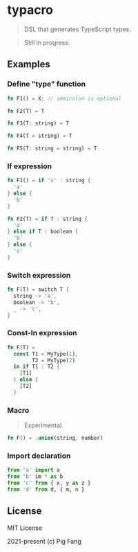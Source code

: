 # typacro

> DSL that generates TypeScript types.

> Still in progress.

## Examples

### Define "type" function

```rust
fn F1() = X; // semicolon is optional

fn F2(T) = T

fn F3(T: string) = T

fn F4(T = string) = T

fn F5(T: string = string) = T
```

### If expression

```rust
fn F1() = if 's' : string {
  'a'
} else {
  'b'
}

fn F2(T) = if T : string {
  'a'
} else if T : boolean {
  'b'
} else {
  'c'
}
```

### Switch expression

```rust
fn F(T) = switch T {
  string -> 'a',
  boolean -> 'b',
  _ -> 'c',
}
```

### Const-In expression

```rust
fn F(T) =
  const T1 = MyType(1),
        T2 = MyType(2)
  in if T1 : T2 {
    [T1]
  } else {
    [T2]
  }
```

### Macro

> Experimental.

```rust
fn F() = .union(string, number)
```

### Import declaration

```python
from 'a' import a
from 'b' im * as b
from 'c' from { x, y as z }
from 'd' from d, { m, n }
```

## License

MIT License

2021-present (c) Pig Fang
